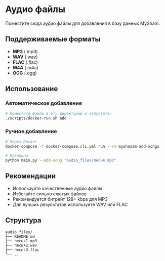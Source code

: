 # Аудио файлы

Поместите сюда аудио файлы для добавления в базу данных MySham.

## Поддерживаемые форматы

- **MP3** (.mp3)
- **WAV** (.wav)
- **FLAC** (.flac)
- **M4A** (.m4a)
- **OGG** (.ogg)

## Использование

### Автоматическое добавление
```bash
# Поместите файлы в эту директорию и запустите:
./scripts/docker-run.sh add
```

### Ручное добавление
```bash
# Через Docker
docker-compose -f docker-compose.cli.yml run --rm myshazam-add-songs

# Локально
python main.py --add-song "audio_files/песня.mp3"
```

## Рекомендации

- Используйте качественные аудио файлы
- Избегайте сильно сжатых файлов
- Рекомендуется битрейт 128+ kbps для MP3
- Для лучших результатов используйте WAV или FLAC

## Структура

```
audio_files/
├── README.md
├── песня1.mp3
├── песня2.wav
├── песня3.flac
└── ...
```
